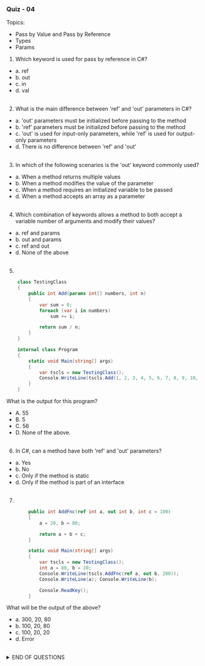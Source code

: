 ### Quiz - 04

Topics:
- Pass by Value and Pass by Reference
- Types
- Params

1. Which keyword is used for pass by reference in C#?
- a. ref 
- b. out
- c. in
- d. val
<br/><br/>
2. What is the main difference between 'ref' and 'out' parameters in C#?
- a. 'out' parameters must be initialized before passing to the method
- b. 'ref' parameters must be initialized before passing to the method
- c. 'out' is used for input-only parameters, while 'ref' is used for output-only parameters
- d. There is no difference between 'ref' and 'out'
<br/><br/>
3. In which of the following scenarios is the 'out' keyword commonly used?
- a. When a method returns multiple values
- b. When a method modifies the value of the parameter 
- c. When a method requires an initialized variable to be passed
- d. When a method accepts an array as a parameter
<br/><br/>
4. Which combination of keywords allows a method to both accept a variable number of arguments and modify their values?
- a. ref and params 
- b. out and params
- c. ref and out
- d. None of the above
<br/><br/>

5. 
```csharp
    class TestingClass
    {
        public int Add(params int[] numbers, int n)
        {
            var sum = 0;
            foreach (var i in numbers)
                sum += i;

            return sum / n;
        }
    }

    internal class Program
    {
        static void Main(string[] args)
        {
            var tscls = new TestingClass();
            Console.WriteLine(tscls.Add(1, 2, 3, 4, 5, 6, 7, 8, 9, 10, 11));
        }
    }
```

What is the output for this program?
- A. 55
- B. 5
- C. 56
- D. None of the above.
<br/><br/>

6. In C#, can a method have both 'ref' and 'out' parameters?
- a. Yes
- b. No
- c. Only if the method is static
- d. Only if the method is part of an interface
<br/><br/>

7. 
```csharp
        public int AddFnc(ref int a, out int b, int c = 100)
        {
            a = 20, b = 80;

            return a + b + c;
        }

        static void Main(string[] args)
        {
            var tscls = new TestingClass();
            int a = 80, b = 20;
            Console.WriteLine(tscls.AddFnc(ref a, out b, 200));
            Console.WriteLine(a); Console.WriteLine(b);

            Console.ReadKey();
        }
```
What will be the output of the above?
- a. 300, 20, 80
- b. 100, 20, 80
- c. 100, 20, 20
- d. Error
<br/><br/>

<details>
<summary>END OF QUESTIONS</summary>
1. a. ref <br/>
2. b. 'ref' parameters must be initialized before passing to the method <br/>
3. b. When a method modifies the value of the parameter  <br/>
4. a. ref and params <br/>
5. d. NOTA - A params parameter must be the last parameter in a parameter list <br/>
6. Yes - We can use. <br/>
7. c. Compilation Error - In C#, the correct syntax for multiple assignments is to use the semicolon ; instead of a comma , <br/>
</details>